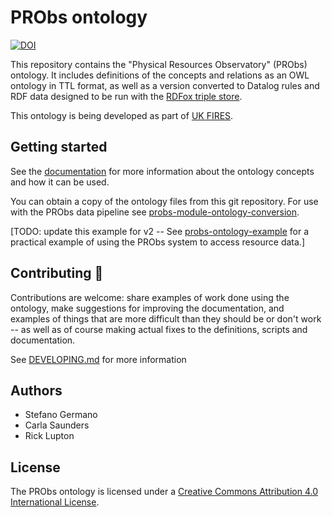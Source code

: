 # PRObs ontology

[![DOI](https://zenodo.org/badge/DOI/10.5281/zenodo.5052738.svg)](https://doi.org/10.5281/zenodo.5052738)

This repository contains the "Physical Resources Observatory" (PRObs) ontology. It includes definitions of the concepts and relations as an OWL ontology in TTL format, as well as a version converted to Datalog rules and RDF data designed to be run with the [RDFox triple store](https://www.oxfordsemantic.tech/product). 

This ontology is being developed as part of [UK FIRES](https://ukfires.org).

## Getting started

See the [documentation](https://probs-ontology.netlify.app/) for more information about the ontology concepts and how it can be used.

You can obtain a copy of the ontology files from this git repository. For use with the PRObs data pipeline see [probs-module-ontology-conversion](https://github.com/probs-lab/probs-module-ontology-conversion).

[TODO: update this example for v2 -- See [probs-ontology-example](https://github.com/ukfires/probs-ontology-example/) for a practical example of using the PRObs system to access resource data.]

## Contributing 🎁

Contributions are welcome: share examples of work done using the ontology, make suggestions for improving the documentation, and examples of things that are more difficult than they should be or don't work -- as well as of course making actual fixes to the definitions, scripts and documentation.

See [DEVELOPING.md](DEVELOPING.md) for more information

## Authors

- Stefano Germano
- Carla Saunders
- Rick Lupton

## License

The PRObs ontology is licensed under a [Creative Commons Attribution 4.0 International License](http://creativecommons.org/licenses/by/4.0/).
